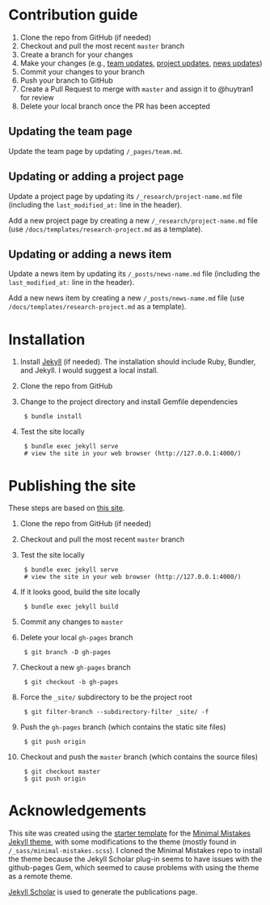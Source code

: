 # Contribution guide

1. Clone the repo from GitHub (if needed)
1. Checkout and pull the most recent `master` branch
1. Create a branch for your changes
1. Make your changes (e.g., [team updates](#updating-the-team-page), [project updates](#updating-an-existing-project-page), [news updates](#adding-a-news-item))
1. Commit your changes to your branch
1. Push your branch to GitHub
1. Create a Pull Request to merge with `master` and assign it to @huytran1 for review
1. Delete your local branch once the PR has been accepted

## Updating the team page

Update the team page by updating `/_pages/team.md`.

## Updating or adding a project page

Update a project page by updating its `/_research/project-name.md` file (including the `last_modified_at:` line in the header).

Add a new project page by creating a new `/_research/project-name.md` file (use `/docs/templates/research-project.md` as a template).

## Updating or adding a news item

Update a news item by updating its `/_posts/news-name.md` file (including the `last_modified_at:` line in the header).

Add a new news item by creating a new `/_posts/news-name.md` file (use `/docs/templates/research-project.md` as a template).

# Installation

1. Install [Jekyll](https://jekyllrb.com/docs/installation/) (if needed). The installation should include Ruby, Bundler, and Jekyll. I would suggest a local install.
1. Clone the repo from GitHub
1. Change to the project directory and install Gemfile dependencies

        $ bundle install

1. Test the site locally

        $ bundle exec jekyll serve
        # view the site in your web browser (http://127.0.0.1:4000/)

# Publishing the site

These steps are based on [this site](http://davidensinger.com/2013/04/deploying-jekyll-to-github-pages/).

1. Clone the repo from GitHub (if needed)
1. Checkout and pull the most recent `master` branch
1. Test the site locally

        $ bundle exec jekyll serve
        # view the site in your web browser (http://127.0.0.1:4000/)

1. If it looks good, build the site locally

        $ bundle exec jekyll build

1. Commit any changes to `master`
1. Delete your local `gh-pages` branch

        $ git branch -D gh-pages

1. Checkout a new `gh-pages` branch

        $ git checkout -b gh-pages

1. Force the `_site/` subdirectory to be the project root

        $ git filter-branch --subdirectory-filter _site/ -f

1. Push the `gh-pages` branch (which contains the static site files)

        $ git push origin

1. Checkout and push the `master` branch (which contains the source files)

        $ git checkout master
        $ git push origin

# Acknowledgements

This site was created using the [starter template](https://github.com/mmistakes/mm-github-pages-starter/generate) for the [Minimal Mistakes Jekyll theme](https://github.com/mmistakes/minimal-mistakes), with some modifications to the theme (mostly found in `/_sass/minimal-mistakes.scss`). I cloned the Minimal Mistakes repo to install the theme because the Jekyll Scholar plug-in seems to have issues with the github-pages Gem, which seemed to cause problems with using the theme as a remote theme.

[Jekyll Scholar](https://github.com/inukshuk/jekyll-scholar) is used to generate the publications page.
